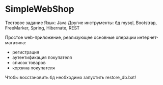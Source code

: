 # SimpleWebShop

Тестовое задание Язык: Java 
Другие инструменты: бд mysql, Bootstrap, FreeMarker, Spring, Hibernate, REST

Простое web-приложение, реализующее основные операции интернет-магазина:
- регистрация
- аутентификация покупателя
- список товаров
- корзина покупателя

Чтобы восстановить бд необходимо запустить restore_db.bat!
